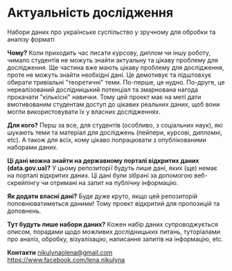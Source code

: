 # Актуальність дослідження

Набори даних про українське суспільство у зручному для обробки та аналізу форматі

**Чому?**
Коли приходить час писати курсову, диплом чи іншу роботу, чимало студентів не можуть знайти актуальну та цікаву проблему для дослідження. Ще частина вже мають цікаву проблему для дослідження, проте не можуть знайти необхідні дані. Це демотивує та підштовхує обирати тривіальні "теоретичні" теми. По-перше, це нудно. По-друге, це нереалізований дослідницький потенціал та змарнована нагода прокачати "кількісні" навички. Тому цей проект має на меті дати вмотивованим студентам доступ до цікавих реальних даних, щоб вони могли використовувати їх у власних дослідженнях. 

**Для кого?**
Перш за все, для студентів (особливо, з соціальних наук), які шукають теми та матеріал для досліджень (пейпери, курсові, дипломні, etc). А також для всіх, кому цікаво попрацювати з опублікованими наборами даних.

**Ці дані можна знайти на державному порталі відкритих даних (data.gov.ua)?**
У цьому репозиторії будуть лише дані, яких (ще) немає на порталі відкритих даних. Ці дані були зібрані за допомогою веб-скрейпінгу чи отримані на запит на публічну інформацію.

**Як додати власні дані?**
Буде дуже круто, якщо цей репозиторій поповнюватиметься даними! Тому проект відкритий для пропозицій та доповнень.

**Тут будуть лише набори даних?**
Кожен набір даних супроводжується описом, порадами щодо можливих дослідницьких питань, туторіалами про аналіз, обробку, візуалізацію, написання запитів на інформацію, etc. 

**Контакти**
nikulynaolena@gmail.com
https://www.facebook.com/lena.nikulyna 

